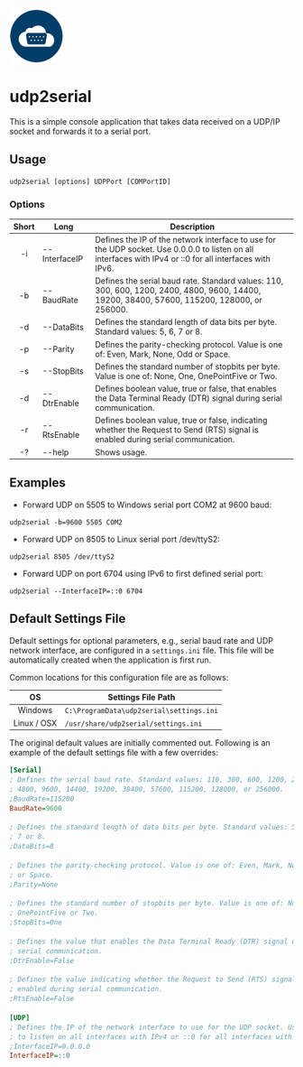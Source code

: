 [![udp2serial](udp2serial.png)](https://gridprotectionalliance.github.io/udp2serial/)

# udp2serial
This is a simple console application that takes data received on a UDP/IP socket and forwards it to a serial port.

## Usage
```shell
udp2serial [options] UDPPort [COMPortID]
```

### Options
| Short | &nbsp;&nbsp;&nbsp;&nbsp;&nbsp;Long&nbsp;&nbsp;&nbsp;&nbsp;&nbsp;&nbsp; | Description  |
|:-----:| ------------ |--------------|
|  -i  | --InterfaceIP | Defines the IP of the network interface to use for the UDP socket. Use 0.0.0.0 to listen on all interfaces with IPv4 or ::0 for all interfaces with IPv6. |
|  -b  | --BaudRate    | Defines the serial baud rate. Standard values: 110, 300, 600, 1200, 2400, 4800, 9600, 14400, 19200, 38400, 57600, 115200, 128000, or 256000. |
|  -d  | --DataBits    | Defines the standard length of data bits per byte. Standard values: 5, 6, 7 or 8. |
|  -p  | --Parity      | Defines the parity-checking protocol. Value is one of: Even, Mark, None, Odd or Space. |
|  -s  | --StopBits    | Defines the standard number of stopbits per byte. Value is one of: None, One, OnePointFive or Two. |
|  -d  | --DtrEnable   | Defines boolean value, true or false, that enables the Data Terminal Ready (DTR) signal during serial communication. |
|  -r  | --RtsEnable   | Defines boolean value, true or false, indicating whether the Request to Send (RTS) signal is enabled during serial communication. |
|  -?  | --help        | Shows usage. |

## Examples
* Forward UDP on 5505 to Windows serial port COM2 at 9600 baud:
```shell
udp2serial -b=9600 5505 COM2
```
* Forward UDP on 8505 to Linux serial port /dev/ttyS2:
```shell
udp2serial 8505 /dev/ttyS2
```
* Forward UDP on port 6704 using IPv6 to first defined serial port:
```shell
udp2serial --InterfaceIP=::0 6704
```

## Default Settings File
Default settings for optional parameters, e.g., serial baud rate and UDP network interface, are configured in a `settings.ini` file. This file will be automatically created when the application is first run.

Common locations for this configuration file are as follows:

|      OS     | Settings File Path                       |
|:-----------:|------------------------------------------|
|   Windows   | `C:\ProgramData\udp2serial\settings.ini` |
| Linux / OSX | `/usr/share/udp2serial/settings.ini`     |

The original default values are initially commented out. Following is an example of the default settings file with a few overrides:

```ini
[Serial]
; Defines the serial baud rate. Standard values: 110, 300, 600, 1200, 2400,
; 4800, 9600, 14400, 19200, 38400, 57600, 115200, 128000, or 256000.
;BaudRate=115200
BaudRate=9600

; Defines the standard length of data bits per byte. Standard values: 5, 6,
; 7 or 8.
;DataBits=8

; Defines the parity-checking protocol. Value is one of: Even, Mark, None, Odd
; or Space.
;Parity=None

; Defines the standard number of stopbits per byte. Value is one of: None, One,
; OnePointFive or Two.
;StopBits=One

; Defines the value that enables the Data Terminal Ready (DTR) signal during
; serial communication.
;DtrEnable=False

; Defines the value indicating whether the Request to Send (RTS) signal is
; enabled during serial communication.
;RtsEnable=False

[UDP]
; Defines the IP of the network interface to use for the UDP socket. Use 0.0.0.0
; to listen on all interfaces with IPv4 or ::0 for all interfaces with IPv6.
;InterfaceIP=0.0.0.0
InterfaceIP=::0
```
